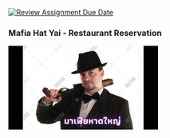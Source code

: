 [![Review Assignment Due Date](https://classroom.github.com/assets/deadline-readme-button-24ddc0f5d75046c5622901739e7c5dd533143b0c8e959d652212380cedb1ea36.svg)](https://classroom.github.com/a/QFq_JnZB)

### Mafia Hat Yai - Restaurant Reservation

![MafiaHatYai-HodMakMak](mafiahatyai.png)
